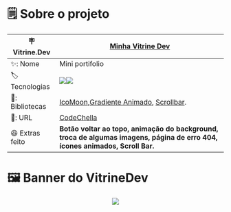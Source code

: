 <div align="center">
<img align="center" src="">
</div>

# 🗒️ Sobre o projeto

| 🪧 Vitrine.Dev |  [Minha Vitrine Dev](https://cursos.alura.com.br/vitrinedev/danielbarreto)   |
| -------------  | --- |
| ✨: Nome        | Mini portifolio
| 🏷️ Tecnologias | <img src="https://img.shields.io/badge/HTML5-E34F26?style=for-the-badge&logo=html5&logoColor=white"><img src="https://img.shields.io/badge/CSS3-1572B6?style=for-the-badge&logo=css3&logoColor=white">
  | 🎇: Bibliotecas |  [IcoMoon](https://icomoon.io/),[Gradiente Animado](https://www.gradient-animator.com/), [Scrollbar](https://www.cssportal.com/css-scrollbar-generator/).
| 🚀: URL         | [CodeChella]()
| :laughing: Extras feito     | **Botão voltar ao topo, animação do background, troca de algumas imagens, página de erro 404, ícones animados, Scroll Bar.**
<!-- Inserir imagem com a #vitrinedev ao final do link -->

# 🖼️ Banner do VitrineDev
<div align="center">

<img src="#vitrinedev">
</div>
